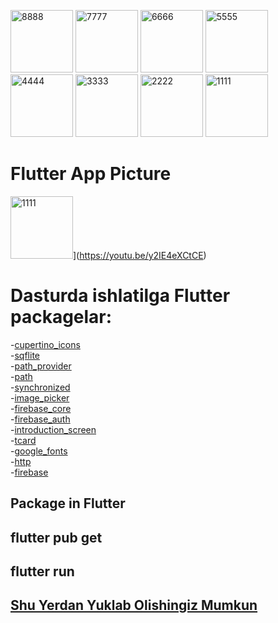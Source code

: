 <a href="https://ibb.co/9ndpsPB"><img src="https://i.ibb.co/sjXgy7c/8888.jpg" alt="8888" border="0" width=100></a>
<a href="https://ibb.co/nrGMY92"><img src="https://i.ibb.co/ZdjzF5s/7777.jpg" alt="7777" border="0" width=100></a>
<a href="https://ibb.co/Vt8ZdDN"><img src="https://i.ibb.co/HVQs0Y2/6666.jpg" alt="6666" border="0" width=100></a>
<a href="https://ibb.co/F77khSZ"><img src="https://i.ibb.co/WKKNHb8/5555.jpg" alt="5555" border="0" width=100></a>
<a href="https://ibb.co/WzKTZtC"><img src="https://i.ibb.co/M1NXr6d/4444.jpg" alt="4444" border="0" width=100></a>
<a href="https://ibb.co/mFzbV3J"><img src="https://i.ibb.co/3Yh49n1/3333.jpg" alt="3333" border="0" width=100></a>
<a href="https://ibb.co/FH5S7ny"><img src="https://i.ibb.co/jJyc4HQ/2222.jpg" alt="2222" border="0" width=100></a>
<a href="https://ibb.co/Hg2jy52"><img src="https://i.ibb.co/nk0Fyx0/1111.jpg" alt="1111" border="0" width=100></a>
# Flutter App Picture

<img src="https://i.ibb.co/nk0Fyx0/1111.jpg" alt="1111" border="0" width=100></a>](https://youtu.be/y2IE4eXCtCE)


# Dasturda ishlatilga Flutter packagelar: </br>
-[cupertino_icons](https://pub.dev/packages/cupertino_icons) </br>
-[sqflite](https://pub.dev/packages/sqflite) </br>
-[path_provider](https://pub.dev/packages/path_provider) </br>
-[path](https://pub.dev/packages/path) </br>
-[synchronized](https://pub.dev/packages/synchronized) </br>
-[image_picker](https://pub.dev/packages/image_picker) </br>
-[firebase_core](https://pub.dev/packages/firebase_core) </br>
-[firebase_auth](https://pub.dev/packages/firebase_auth) </br>
-[introduction_screen](https://pub.dev/packages/introduction_screen) </br>
-[tcard](https://pub.dev/packages/tcard) </br>
-[google_fonts](https://pub.dev/packages/google_fonts) </br>
-[http](https://pub.dev/packages/http) </br>
-[firebase](https://pub.dev/packages/firebase) </br>

## Package in Flutter

## flutter pub get
## flutter run

## [Shu Yerdan Yuklab Olishingiz Mumkun](https://github.com/lordmax777/ExaminDanLavha/blob/main/app-release.apk)
